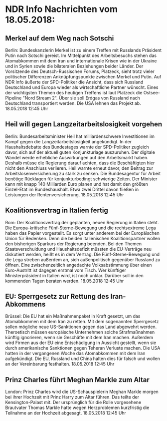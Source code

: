 # NDR Info Nachrichten vom 18.05.2018:


## Merkel auf dem Weg nach Sotschi
Berlin: Bundeskanzlerin Merkel ist zu einem Treffen mit Russlands Präsident Putin nach Sotschi gereist. Im Mittelpunkt des Arbeitsbesuchs stehen das Atomabkommen mit dem Iran und internationale Krisen wie in der Ukraine und in Syrien sowie die bilateralen Beziehungen beider Länder. Der Vorsitzende des Deutsch-Russischen Forums, Platzeck, sieht trotz vieler politischer Differenzen Anknüpfungspunkte zwischen Merkel und Putin. Auf NDR Info äußerte der SPD-Politiker die Ansicht, dass sich Russland Deutschland und Europa wieder als wirtschaftliche Partner wünscht. Eines der wichtigsten Themen des heutigen Treffens ist laut Platzeck die Ostsee-Pipeline "Nord Stream 2". Über sie soll Erdgas von Russland nach Deutschland transportiert werden. Die USA lehnen das Projekt ab. 18.05.2018 12:45 Uhr 

## Heil will gegen Langzeitarbeitslosigkeit vorgehen
Berlin: Bundesarbeitsminister Heil hat milliardenschwere Investitionen im Kampf gegen die Langzeitarbeitslosigkeit angekündigt. In der Haushaltsdebatte des Bundestages warnte der SPD-Politiker zugleich davor, sich auf der aktuell guten Konjunkturlage auszuruhen. Der digitale Wandel werde erhebliche Auswirkungen auf den Arbeitsmarkt haben. Deshalb müsse die Regierung darauf achten, dass die Beschäftigten hier nicht den Anschluss verlieren. Heil warnte erneut davor, den Beitrag zur Arbeitslosenversicherung zu stark zu senken. Die Bundesagentur für Arbeit benötige Rücklagen für konjunkturbedingt schwierige Zeiten. Der Minister kann mit knapp 140 Milliarden Euro planen und hat damit den größten Einzel-Etat im Bundeshaushalt. Etwa zwei Drittel davon fließen in Leistungen der Rentenversicherung. 18.05.2018 12:45 Uhr 

## Koalitionsvertrag in Italien fertig
Rom:	Der Koalitionsvertrag der geplanten, neuen Regierung in Italien steht. Die Europa-kritische Fünf-Sterne-Bewegung und die rechtsextreme Lega haben das Papier vorgestellt. Es sorgt unter anderem bei der Europäischen Union für Bedenken. Denn die beiden italienischen Koalitionspartner wollen den bisherigen Sparkurs der Regierung beenden. Bei den Themen Staatsverschuldung und Haushaltsdefizit müssten die EU-Verträge neu diskutiert werden, heißt es in dem Vertrag. Die Fünf-Sterne-Bewegung und die Lega streben außerdem an, sich außenpolitisch gegenüber Russland zu öffnen. Eine zwischenzeitlich angedachte Volksabstimmung über einen Euro-Austritt ist dagegen erstmal vom Tisch. Wer künftiger Ministerpräsident in Italien wird, ist noch unklar. Darüber soll in den kommenden Tagen beraten werden. 18.05.2018 12:45 Uhr 

## EU: Sperrgesetz zur Rettung des Iran-Abkommens
Brüssel:	Die EU hat ein Maßnahmenpaket in Kraft gesetzt, um das Atomabkommen mit dem Iran zu retten. Mit dem sogenannten Sperrgesetz sollen mögliche neue US-Sanktionen gegen das Land abgewehrt werden. Theroetisch müssen europäische Unternehmen solche Strafmaßnahmen künftig ignorieren, wenn sie Geschäfte mit dem Iran machen. Außerdem wird Firmen aus der EU eine Entschädigung in Aussicht gestellt, wenn sie durch amerikanische Sanktionen gegen Teheran Verluste machen. Die USA hatten in der vergangenen Woche das Atomabkommen mit dem Iran aufgekündigt. Die EU, Russland und China halten dies für falsch und wollen an der Vereinbarung festhalten. 18.05.2018 12:45 Uhr 

## Prinz Charles führt Meghan Markle zum Altar
London: Prinz Charles wird die US-Schauspielerin Meghan Markle morgen bei ihrer Hochzeit mit Prinz Harry zum Altar führen. Das teilte der Kensington-Palast mit. Der ursprünglich für die Rolle vorgesehene Brautvater Thomas Markle hatte wegen Herzproblemen kurzfristig die Teilnahme an der Hochzeit abgesagt. 18.05.2018 12:45 Uhr 
